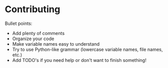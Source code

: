 # Contributing

Bullet points:
- Add plenty of comments
- Organize your code
- Make variable names easy to understand
- Try to use Python-like grammar (lowercase variable names, file names, etc.)
- Add TODO's if you need help or don't want to finish something!